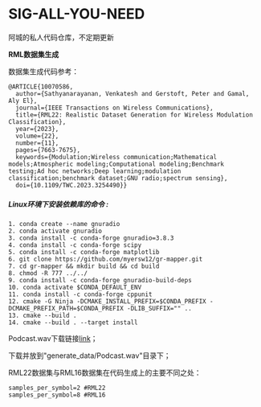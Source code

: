 

# SIG-ALL-YOU-NEED

阿城的私人代码仓库，不定期更新


**RML数据集生成**

数据集生成代码参考：
```
@ARTICLE{10070586,
  author={Sathyanarayanan, Venkatesh and Gerstoft, Peter and Gamal, Aly El},
  journal={IEEE Transactions on Wireless Communications}, 
  title={RML22: Realistic Dataset Generation for Wireless Modulation Classification}, 
  year={2023},
  volume={22},
  number={11},
  pages={7663-7675},
  keywords={Modulation;Wireless communication;Mathematical models;Atmospheric modeling;Computational modeling;Benchmark testing;Ad hoc networks;Deep learning;modulation classification;benchmark dataset;GNU radio;spectrum sensing},
  doi={10.1109/TWC.2023.3254490}}
```
##### **Linux环境下安装依赖库的命令** :
```
1. conda create --name gnuradio
2. conda activate gnuradio
3. conda install -c conda-forge gnuradio=3.8.3
4. conda install -c conda-forge scipy
5. conda install -c conda-forge matplotlib
6. git clone https://github.com/myersw12/gr-mapper.git
7. cd gr-mapper && mkdir build && cd build
8. chmod -R 777 ../../
9. conda install -c conda-forge gnuradio-build-deps
10. conda activate $CONDA_DEFAULT_ENV
11. conda install -c conda-forge cppunit
12. cmake -G Ninja -DCMAKE_INSTALL_PREFIX=$CONDA_PREFIX -DCMAKE_PREFIX_PATH=$CONDA_PREFIX -DLIB_SUFFIX="" ..
13. cmake --build .
14. cmake --build . --target install

```
Podcast.wav下载链接[link](https://drive.google.com/drive/folders/1dEv6gPwPahUfFFRYYxvp3i5M34D7KI9J?usp=sharing)；

下载并放到"generate_data/Podcast.wav"目录下；

RML22数据集与RML16数据集在代码生成上的主要不同之处：
```
samples_per_symbol=2 #RML22
samples_per_symbol=8 #RML16
```







